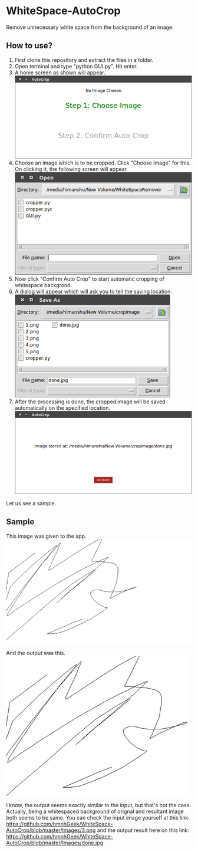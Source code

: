 # WhiteSpace-AutoCrop
Remove unnecessary white space from the background of an image.

## How to use?
  1. First clone this repository and extract the files in a folder.
  2. Open terminal and type "python GUI.py". Hit enter.
  3. A home screen as shown will appear. ![screenshot](https://github.com/hmnhGeek/WhiteSpace-AutoCrop/blob/master/Images/home.png)
  4. Choose an image which is to be cropped. Click "Choose Image" for this. On clicking it, the following screen will appear. ![screenshot](https://github.com/hmnhGeek/WhiteSpace-AutoCrop/blob/master/Images/choose.png)
  5. Now click "Confirm Auto Crop" to start automatic cropping of whitespace backgrond.
  6. A dialog will appear which will ask you to tell the saving location. ![screenshot](https://github.com/hmnhGeek/WhiteSpace-AutoCrop/blob/master/Images/save.png)
  7. After the processing is done, the cropped image will be saved automatically on the specified location. ![screenshot](https://github.com/hmnhGeek/WhiteSpace-AutoCrop/blob/master/Images/result.png)

Let us see a sample.

## Sample
This image was given to the app. ![screenshot](https://github.com/hmnhGeek/WhiteSpace-AutoCrop/blob/master/Images/3.png)

And the output was this. ![screenshot](https://github.com/hmnhGeek/WhiteSpace-AutoCrop/blob/master/Images/done.jpg)


I know, the output seems exactly similar to the input, but that's not the case. Actually, being a whitespaced background of orignal and resultant image both seems to be same. You can check the input image yourself at this link: https://github.com/hmnhGeek/WhiteSpace-AutoCrop/blob/master/Images/3.png and the output result here on this link: https://github.com/hmnhGeek/WhiteSpace-AutoCrop/blob/master/Images/done.jpg
